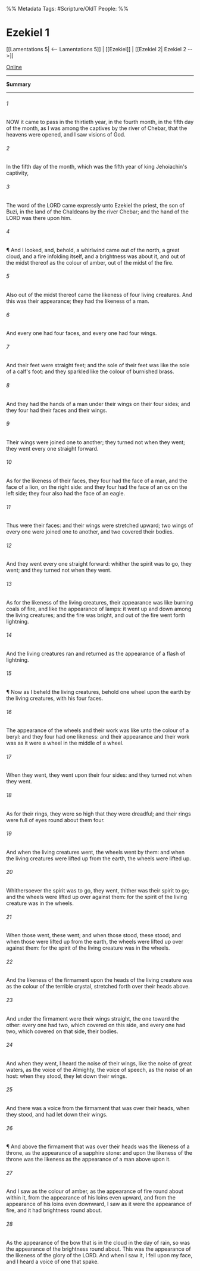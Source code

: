 

%% Metadata
Tags: #Scripture/OldT
People: 
%%
# Ezekiel 1
[[Lamentations 5| <-- Lamentations 5]] | [[Ezekiel]] | [[Ezekiel 2| Ezekiel 2 -->]]

[Online](https://churchofjesuschrist.org/study/scriptures/ot/ezek/1?lang=eng)

---
__Summary__



---

###### 1
NOW it came to pass in the thirtieth year, in the fourth month, in the fifth day of the month, as I was among the captives by the river of Chebar, that the heavens were opened, and I saw visions of God.
###### 2
In the fifth day of the month, which was the fifth year of king Jehoiachin's captivity,
###### 3
The word of the LORD came expressly unto Ezekiel the priest, the son of Buzi, in the land of the Chaldeans by the river Chebar; and the hand of the LORD was there upon him.
###### 4
¶ And I looked, and, behold, a whirlwind came out of the north, a great cloud, and a fire infolding itself, and a brightness was about it, and out of the midst thereof as the colour of amber, out of the midst of the fire.
###### 5
Also out of the midst thereof came the likeness of four living creatures.  And this was their appearance; they had the likeness of a man.
###### 6
And every one had four faces, and every one had four wings.
###### 7
And their feet were straight feet; and the sole of their feet was like the sole of a calf's foot: and they sparkled like the colour of burnished brass.
###### 8
And they had the hands of a man under their wings on their four sides; and they four had their faces and their wings.
###### 9
Their wings were joined one to another; they turned not when they went; they went every one straight forward.
###### 10
As for the likeness of their faces, they four had the face of a man, and the face of a lion, on the right side: and they four had the face of an ox on the left side; they four also had the face of an eagle.
###### 11
Thus were their faces: and their wings were stretched upward; two wings of every one were joined one to another, and two covered their bodies.
###### 12
And they went every one straight forward: whither the spirit was to go, they went; and they turned not when they went.
###### 13
As for the likeness of the living creatures, their appearance was like burning coals of fire, and like the appearance of lamps: it went up and down among the living creatures; and the fire was bright, and out of the fire went forth lightning.
###### 14
And the living creatures ran and returned as the appearance of a flash of lightning.
###### 15
¶ Now as I beheld the living creatures, behold one wheel upon the earth by the living creatures, with his four faces.
###### 16
The appearance of the wheels and their work was like unto the colour of a beryl: and they four had one likeness: and their appearance and their work was as it were a wheel in the middle of a wheel.
###### 17
When they went, they went upon their four sides: and they turned not when they went.
###### 18
As for their rings, they were so high that they were dreadful; and their rings were full of eyes round about them four.
###### 19
And when the living creatures went, the wheels went by them: and when the living creatures were lifted up from the earth, the wheels were lifted up.
###### 20
Whithersoever the spirit was to go, they went, thither was their spirit to go; and the wheels were lifted up over against them: for the spirit of the living creature was in the wheels.
###### 21
When those went, these went; and when those stood, these stood; and when those were lifted up from the earth, the wheels were lifted up over against them: for the spirit of the living creature was in the wheels.
###### 22
And the likeness of the firmament upon the heads of the living creature was as the colour of the terrible crystal, stretched forth over their heads above.
###### 23
And under the firmament were their wings straight, the one toward the other: every one had two, which covered on this side, and every one had two, which covered on that side, their bodies.
###### 24
And when they went, I heard the noise of their wings, like the noise of great waters, as the voice of the Almighty, the voice of speech, as the noise of an host: when they stood, they let down their wings.
###### 25
And there was a voice from the firmament that was over their heads, when they stood, and had let down their wings.
###### 26
¶ And above the firmament that was over their heads was the likeness of a throne, as the appearance of a sapphire stone: and upon the likeness of the throne was the likeness as the appearance of a man above upon it.
###### 27
And I saw as the colour of amber, as the appearance of fire round about within it, from the appearance of his loins even upward, and from the appearance of his loins even downward, I saw as it were the appearance of fire, and it had brightness round about.
###### 28
As the appearance of the bow that is in the cloud in the day of rain, so was the appearance of the brightness round about.  This was the appearance of the likeness of the glory of the LORD.  And when I saw it, I fell upon my face, and I heard a voice of one that spake.



